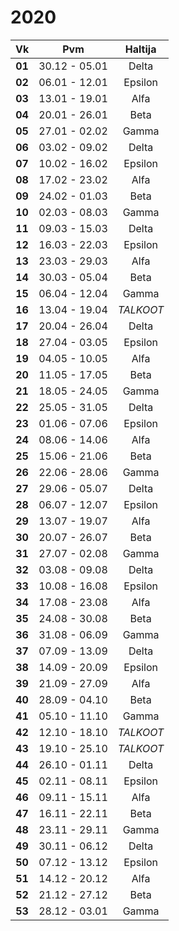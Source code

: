 2020
====

|  Vk  | Pvm           | Haltija    |
|:----:|:-------------:|:----------:|
|**01**| 30.12 - 05.01 | Delta      |
|**02**| 06.01 - 12.01 | Epsilon    |
|**03**| 13.01 - 19.01 | Alfa       |
|**04**| 20.01 - 26.01 | Beta       |
|**05**| 27.01 - 02.02 | Gamma      |
|**06**| 03.02 - 09.02 | Delta      |
|**07**| 10.02 - 16.02 | Epsilon    |
|**08**| 17.02 - 23.02 | Alfa       |
|**09**| 24.02 - 01.03 | Beta       |
|**10**| 02.03 - 08.03 | Gamma      |
|**11**| 09.03 - 15.03 | Delta      |
|**12**| 16.03 - 22.03 | Epsilon    |
|**13**| 23.03 - 29.03 | Alfa       |
|**14**| 30.03 - 05.04 | Beta       |
|**15**| 06.04 - 12.04 | Gamma      |
|**16**| 13.04 - 19.04 | *TALKOOT*  |
|**17**| 20.04 - 26.04 | Delta      |
|**18**| 27.04 - 03.05 | Epsilon    |
|**19**| 04.05 - 10.05 | Alfa       |
|**20**| 11.05 - 17.05 | Beta       |
|**21**| 18.05 - 24.05 | Gamma      |
|**22**| 25.05 - 31.05 | Delta      |
|**23**| 01.06 - 07.06 | Epsilon    |
|**24**| 08.06 - 14.06 | Alfa       |
|**25**| 15.06 - 21.06 | Beta       |
|**26**| 22.06 - 28.06 | Gamma      |
|**27**| 29.06 - 05.07 | Delta      |
|**28**| 06.07 - 12.07 | Epsilon    |
|**29**| 13.07 - 19.07 | Alfa       |
|**30**| 20.07 - 26.07 | Beta       |
|**31**| 27.07 - 02.08 | Gamma      |
|**32**| 03.08 - 09.08 | Delta      |
|**33**| 10.08 - 16.08 | Epsilon    |
|**34**| 17.08 - 23.08 | Alfa       |
|**35**| 24.08 - 30.08 | Beta       |
|**36**| 31.08 - 06.09 | Gamma      |
|**37**| 07.09 - 13.09 | Delta      |
|**38**| 14.09 - 20.09 | Epsilon    |
|**39**| 21.09 - 27.09 | Alfa       |
|**40**| 28.09 - 04.10 | Beta       |
|**41**| 05.10 - 11.10 | Gamma      |
|**42**| 12.10 - 18.10 | *TALKOOT*  |
|**43**| 19.10 - 25.10 | *TALKOOT*  |
|**44**| 26.10 - 01.11 | Delta      |
|**45**| 02.11 - 08.11 | Epsilon    |
|**46**| 09.11 - 15.11 | Alfa       |
|**47**| 16.11 - 22.11 | Beta       |
|**48**| 23.11 - 29.11 | Gamma      |
|**49**| 30.11 - 06.12 | Delta      |
|**50**| 07.12 - 13.12 | Epsilon    |
|**51**| 14.12 - 20.12 | Alfa       |
|**52**| 21.12 - 27.12 | Beta       |
|**53**| 28.12 - 03.01 | Gamma      |
